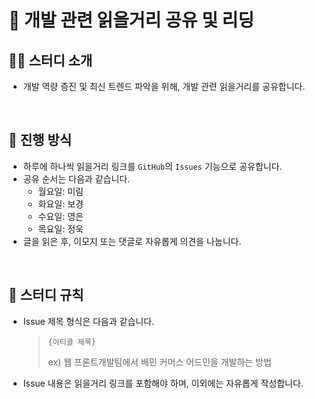 # 👀 개발 관련 읽을거리 공유 및 리딩

## 💁‍♀️ 스터디 소개

- 개발 역량 증진 및 최신 트렌드 파악을 위해, 개발 관련 읽을거리를 공유합니다.
<br/>

## 📖 진행 방식

- 하루에 하나씩 읽을거리 링크를 `GitHub`의 `Issues` 기능으로 공유합니다.
- 공유 순서는 다음과 같습니다.
  - 월요일: 미림
  - 화요일: 보경
  - 수요일: 영은
  - 목요일: 정욱
- 글을 읽은 후, 이모지 또는 댓글로 자유롭게 의견을 나눕니다.
<br/>

## 💬 스터디 규칙

- Issue 제목 형식은 다음과 같습니다.
  > `{아티클 제목}`
  > 
  > ex) 웹 프론트개발팀에서 배민 커머스 어드민을 개발하는 방법
- Issue 내용은 읽을거리 링크를 포함해야 하며, 이외에는 자유롭게 작성합니다.
